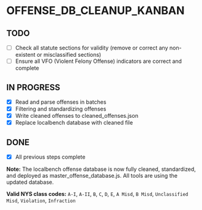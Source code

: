 # OFFENSE_DB_CLEANUP_KANBAN

## TODO
- [ ] Check all statute sections for validity (remove or correct any non-existent or misclassified sections)
- [ ] Ensure all VFO (Violent Felony Offense) indicators are correct and complete

## IN PROGRESS
- [x] Read and parse offenses in batches
- [x] Filtering and standardizing offenses
- [x] Write cleaned offenses to cleaned_offenses.json
- [x] Replace localbench database with cleaned file

## DONE
- [x] All previous steps complete

**Note:** The localbench offense database is now fully cleaned, standardized, and deployed as master_offense_database.js. All tools are using the updated database.

**Valid NYS class codes:** `A-I`, `A-II`, `B`, `C`, `D`, `E`, `A Misd`, `B Misd`, `Unclassified Misd`, `Violation`, `Infraction`